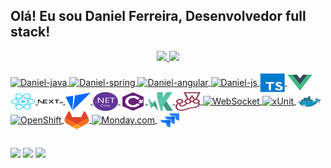 ## Olá! Eu sou Daniel Ferreira, Desenvolvedor full stack!

<div align="center">
  <a href="https://github.com/alfdaniel">
  <img height="180em" src="https://github-readme-stats.vercel.app/api?username=alfdaniel&show_icons=true&theme=dracula&include_all_commits=true&count_private=true"/>
  <img height="180em" src="https://github-readme-stats.vercel.app/api/top-langs/?username=alfdaniel&layout=compact&langs_count=7&theme=dracula"/>
</div>
  
<div style="display: inline_block"><br>
  <img align="center" alt="Daniel-java" height="30" width="40" src="https://cdn.jsdelivr.net/gh/devicons/devicon/icons/java/java-original.svg">
  <img align="center" alt="Daniel-spring" height="30" width="40" src="https://cdn.jsdelivr.net/gh/devicons/devicon/icons/spring/spring-original.svg" />
  <img align="center" alt="Daniel-angular" height="30" width="40" src="https://cdn.jsdelivr.net/gh/devicons/devicon/icons/angularjs/angularjs-original.svg" />
  <img align="center" alt="Daniel-js" height="30" width="40" src="https://cdn.jsdelivr.net/gh/devicons/devicon/icons/javascript/javascript-original.svg" />
  <img align="center" alt="Daniel-js" height="30" width="40" src="https://raw.githubusercontent.com/devicons/devicon/master/icons/typescript/typescript-plain.svg" /> 
  <img align="center" alt="Vue.js" height="30" width="40" src="https://raw.githubusercontent.com/devicons/devicon/master/icons/vuejs/vuejs-original.svg" />
  <img align="center" alt="React" height="30" width="40" src="https://raw.githubusercontent.com/devicons/devicon/master/icons/react/react-original.svg" />
  <img align="center" alt="Next.js" height="30" width="40" src="https://raw.githubusercontent.com/devicons/devicon/master/icons/nextjs/nextjs-original-wordmark.svg" />
  <img align="center" alt="Vite" height="30" width="40" src="https://raw.githubusercontent.com/devicons/devicon/master/icons/vite/vite-original.svg" />
  <img align="center" alt=".NET" height="30" width="40" src="https://raw.githubusercontent.com/devicons/devicon/master/icons/dotnetcore/dotnetcore-original.svg" />
  <img align="center" alt="C#" height="30" width="40" src="https://raw.githubusercontent.com/devicons/devicon/master/icons/csharp/csharp-plain.svg" />
  <img align="center" alt="Karma" height="30" width="40" src="https://raw.githubusercontent.com/devicons/devicon/master/icons/karma/karma-original.svg" />
  <img align="center" alt="Jest" height="30" width="40" src="https://raw.githubusercontent.com/devicons/devicon/master/icons/jest/jest-plain.svg" />
  <img align="center" alt="WebSocket" height="30" width="40" src="https://raw.githubusercontent.com/devicons/devicon/master/icons/websocket/websocket-original.svg" />
  <img align="center" alt="xUnit" height="30" width="40" src="https://raw.githubusercontent.com/devicons/devicon/master/icons/xunit/xunit-plain.svg" />
  <img align="center" alt="Docker" height="30" width="40" src="https://raw.githubusercontent.com/devicons/devicon/master/icons/docker/docker-original.svg" />
  <img align="center" alt="OpenShift" height="30" width="40" src="https://raw.githubusercontent.com/devicons/devicon/master/icons/openshift/openshift-original.svg" />
  <img align="center" alt="GitLab" height="30" width="40" src="https://raw.githubusercontent.com/devicons/devicon/master/icons/gitlab/gitlab-original.svg" />
  <img align="center" alt="Monday.com" height="30" width="40" src="https://raw.githubusercontent.com/devicons/devicon/master/icons/monday/monday-original.svg" />
  <img align="center" alt="Jira" height="30" width="40" src="https://raw.githubusercontent.com/devicons/devicon/master/icons/jira/jira-original.svg" />
</div>
  
  ##
  
<div>
  <a href="mailto:contatodaniel.alexandre22@hotmail.com"><img src="https://img.shields.io/badge/Microsoft_Outlook-0078D4?style=for-the-badge&logo=microsoft-          outlook&logoColor=white"></a>
  <a href="https://www.linkedin.com/in/daniel-ferreira-devjava/" target="_blank"><img src="https://img.shields.io/badge/-LinkedIn-%230077B5?style=for-the-badge&logo=linkedin&logoColor=white" target="_blank"></a> 
  <a href="https://www.instagram.com/marcenaria_42/" target="_blank"><img src="https://img.shields.io/badge/-Instagram-%23E4405F?style=for-the-badge&logo=instagram&logoColor=white" target="_blank"></a>  
</div>




